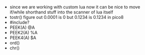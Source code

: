 * since we are working with custom lua now it can be nice to move if/while shorthand stuff into the scanner of lua itself
* tostr() figure out 0.0001 is 0 but 0.1234 is 0.1234 in pico8
* #include?
* PEEK(A)    @A
* PEEK2(A)   %A
* PEEK4(A)   $A
* ord()
* chr()